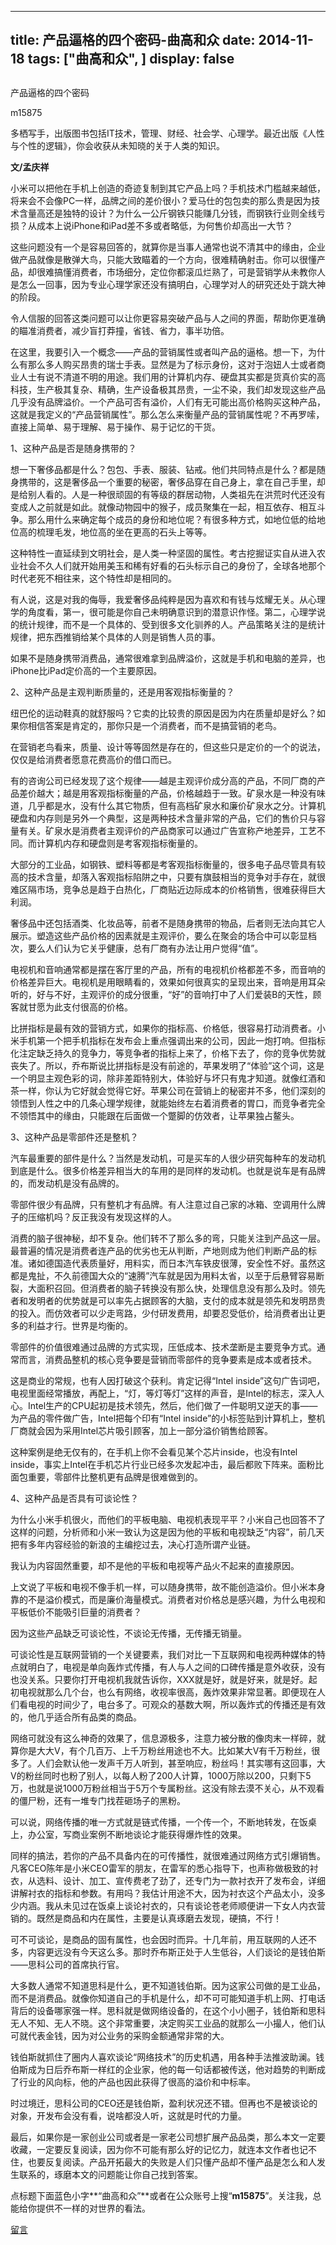 
---
title:   产品逼格的四个密码-曲高和众
date: 2014-11-18
tags: ["曲高和众", ]
display: false
---


## 



产品逼格的四个密码




m15875




多栖写手，出版图书包括IT技术，管理、财经、社会学、心理学。最近出版《人性与个性的逻辑》，你会收获从未知晓的关于人类的知识。


**文/孟庆祥**



小米可以把他在手机上创造的奇迹复制到其它产品上吗？手机技术门槛越来越低，将来会不会像PC一样，品牌之间的差价很小？爱马仕的包包卖的那么贵是因为技术含量高还是独特的设计？为什么一公斤钢铁只能赚几分钱，而钢铁行业则全线亏损？从成本上说iPhone和iPad差不多或者略低，为何售价却高出一大节？



这些问题没有一个是容易回答的，就算你是当事人通常也说不清其中的缘由，企业做产品就像是散弹大鸟，只能大致瞄着的一个方向，很难精确射击。你可以很懂产品，却很难搞懂消费者，市场细分，定位你都滚瓜烂熟了，可是营销学从未教你人是怎么一回事，因为专业心理学家还没有搞明白，心理学对人的研究还处于跳大神的阶段。



令人信服的回答这类问题可以让你更容易突破产品与人之间的界面，帮助你更准确的瞄准消费者，减少盲打莽撞，省钱、省力，事半功倍。



在这里，我要引入一个概念——产品的营销属性或者叫产品的逼格。想一下，为什么有那么多人购买昂贵的瑞士手表。显然是为了标示身份，这对于泡妞人士或者商业人士有说不清道不明的用途。我们用的计算机内存、硬盘其实都是货真价实的高科技，生产极其复杂、精确，生产设备极其昂贵，一尘不染，我们却发现这些产品几乎没有品牌溢价。一个产品可否有溢价，人们有无可能出高价格购买这种产品，这就是我定义的“产品营销属性”。那么怎么来衡量产品的营销属性呢？不再罗嗦，直接上简单、易于理解、易于操作、易于记忆的干货。



1、这种产品是否是随身携带的？



想一下奢侈品都是什么？包包、手表、服装、钻戒。他们共同特点是什么？都是随身携带的，这是奢侈品一个重要的秘密，奢侈品穿在自己身上，拿在自己手里，却是给别人看的。人是一种很顽固的有等级的群居动物，人类祖先在洪荒时代还没有变成人之前就是如此。就像动物园中的猴子，成员聚集在一起，相互依存、相互斗争。那么用什么来确定每个成员的身份和地位呢？有很多种方式，如地位低的给地位高的梳理毛发，地位高的坐在更高的石头上等等。



这种特性一直延续到文明社会，是人类一种坚固的属性。考古挖掘证实自从进入农业社会不久人们就开始用美玉和稀有好看的石头标示自己的身份了，全球各地那个时代老死不相往来，这个特性却是相同的。



有人说，这是对我的侮辱，我爱奢侈品纯粹是因为喜欢和有钱与炫耀无关。从心理学的角度看，第一，很可能是你自己未明确意识到的潜意识作怪。第二，心理学说的统计规律，而不是一个具体的、受到很多文化驯养的人。产品策略关注的是统计规律，把东西推销给某个具体的人则是销售人员的事。



如果不是随身携带消费品，通常很难拿到品牌溢价，这就是手机和电脑的差异，也iPhone比iPad定价高的一个主要原因。



2、这种产品是主观判断质量的，还是用客观指标衡量的？



纽巴伦的运动鞋真的就舒服吗？它卖的比较贵的原因是因为内在质量却是好么？如果你相信答案是肯定的，那你只是一个消费者，而不是搞营销的老鸟。



在营销老鸟看来，质量、设计等等固然是存在的，但这些只是定价的一个的说法，仅仅是给消费者愿意花费高价的借口而已。



有的咨询公司已经发现了这个规律——越是主观评价成分高的产品，不同厂商的产品差价越大；越是用客观指标衡量的产品，价格越趋于一致。矿泉水是一种没有味道，几乎都是水，没有什么其它物质，但有高档矿泉水和廉价矿泉水之分。计算机硬盘和内存则是另外一个典型，这是两种技术含量非常的产品，它们的售价只与容量有关。矿泉水是消费者主观评价的产品商家可以通过广告宣称产地差异，工艺不同。而计算机内存和硬盘则是考客观指标衡量的。



大部分的工业品，如钢铁、塑料等都是考客观指标衡量的，很多电子品尽管具有较高的技术含量，却落入客观指标陷阱之中，只要有旗鼓相当的竞争对手存在，就很难区隔市场，竞争总是趋于白热化，厂商贴近边际成本的价格销售，很难获得巨大利润。



奢侈品中还包括酒类、化妆品等，前者不是随身携带的物品，后者则无法向其它人展示。塑造这些产品价格的因素就是主观评价，要么在聚会的场合中可以彰显档次，要么人们认为它关乎健康，总有厂商有办法让用户觉得“值”。



电视机和音响通常都是摆在客厅里的产品，所有的电视机价格都差不多，而音响的价格差异巨大。电视机是用眼睛看的，效果如何很真实的呈现出来，音响是用耳朵听的，好与不好，主观评价的成分很重，“好”的音响打中了人们爱装B的天性，顾客就甘愿为此支付很高的价格。



比拼指标是最有效的营销方式，如果你的指标高、价格低，很容易打动消费者。小米手机第一个把手机指标在发布会上重点强调出来的公司，因此一炮打响。但指标化注定缺乏持久的竞争力，等竞争者的指标上来了，价格下去了，你的竞争优势就丧失了。所以，乔布斯说比拼指标是没有前途的，苹果发明了“体验”这个词，这是一个明显主观色彩的词，除非差距特别大，体验好与坏只有鬼才知道。就像红酒和茶一样，你认为它好就会觉得它好。苹果公司在营销上的秘密并不多，他们深刻的领悟到人性之中的几条心理学规律，就能始终左右着消费者的胃口，而竞争者完全不领悟其中的缘由，只能跟在后面做一个蹩脚的仿效者，让苹果独占鳌头。



3、这种产品是零部件还是整机？



汽车最重要的部件是什么？当然是发动机，可是买车的人很少研究每种车的发动机到底是什么。很多价格差异相当大的车用的是同样的发动机。也就是说车是有品牌的，而发动机是没有品牌的。



零部件很少有品牌，只有整机才有品牌。有人注意过自己家的冰箱、空调用什么牌子的压缩机吗？反正我没有发现这样的人。



消费的脑子很神秘，却不复杂。他们转不了那么多的弯，只能关注到产品这一层。最普遍的情况是消费者连产品的优劣也无从判断，产地则成为他们判断产品的标准。诸如德国造代表质量好，用料实，而日本汽车铁皮很薄，安全性不好。虽然这都是鬼扯，不久前德国大众的“速腾”汽车就是因为用料太省，以至于后悬臂容易断裂，大面积召回。但消费者的脑子转换没有那么快，处理信息没有那么及时。领先者和发明者的优势就是可以率先占据顾客的大脑，支付的成本就是领先和发明昂贵的投入。而仿效者可以少走弯路，少付研发费用，却要忍受低价，给消费者出让更多的利益才行。世界是均衡的。



零部件的价值很难通过品牌的方式实现，压低成本、技术垄断是主要竞争方式。通常而言，消费品整机的核心竞争要是营销而零部件的竞争要素是成本或者技术。



这是商业的常规，也有人因打破这个获利。肯定记得“Intel inside”这句广告词吧，电视里面经常播放，再配上，“灯，等灯等灯”这样的声音，是Intel的标志，深入人心。Intel生产的CPU起初是技术领先，然后，他们做了一件聪明又逆天的事——为产品的零件做广告，Intel把每个印有“Intel inside”的小标签贴到计算机上，整机厂商就会因为采用Intel芯片吸引顾客，加上一部分溢价销售给顾客。



这种案例是绝无仅有的，在手机上你不会看见某个芯片inside，也没有Intel inside，事实上Intel在手机芯片行业已经多次发起冲击，最后都败下阵来。面粉比面包重要，零部件比整机更有品牌是很难做到的。



4、这种产品是否具有可谈论性？



为什么小米手机很火，而他们的平板电脑、电视机表现平平？小米自己也回答不了这样的问题，分析师和小米一致认为这是因为他的平板和电视缺乏“内容”，前几天把有多年内容经验的新浪的主编挖过去，决心打造所谓产业链。



我认为内容固然重要，却不是他的平板和电视等产品火不起来的直接原因。



上文说了平板和电视不像手机一样，可以随身携带，故不能创造溢价。但小米本身靠的不是溢价模式，而是廉价海量模式。消费者对价格总是感兴趣，为什么电视和平板低价不能吸引巨量的消费者？



因为这些产品缺乏可谈论性，不谈论无传播，无传播无销量。



可谈论性是互联网营销的一个关键要素，我们对比一下互联网和电视两种媒体的特点就明白了，电视是单向轰炸式传播，有人与人之间的口碑传播是意外收获，没有也没关系。只要你打开电视机我就告诉你，XXX就是好，就是好来，就是好。起初电视就那么几个台，也么有网络，收视率很高，轰炸效果非常显著。即便现在人们看电视的时间少了，电台多了。可观众的基数大啊，所以轰炸式的传播还是有效的，他几乎适合所有品类的商品。



网络可就没有这么神奇的效果了，信息源极多，注意力被分散的像肉末一样碎，就算你是大大V，有个几百万、上千万粉丝用途也不大。比如某大V有千万粉丝，很多了。人们会默认他一发声千万人听到，甚至响应，粉丝吗！其实哪有这回事，大V的粉丝同时也粉了别人，以每人粉了200人计算，1000万除以200，只剩下5万，也就是说1000万粉丝相当于5万个专属粉丝。这没有除去漠不关心，从不观看的僵尸粉，还有一堆专门找茬砸场子的黑粉。



可以说，网络传播的唯一方式就是链式传播，一个传一个，不断地转发，在饭桌上，办公室，写商业案例不断地谈论才能获得爆炸性的效果。

同样的搞法，若你的产品不具备内在的可传播性，就很难通过网络方式引爆销售。凡客CEO陈年是小米CEO雷军的朋友，在雷军的悉心指导下，也声称做极致的衬衣，从选料、设计、加工、宣传费老了劲了，还专门为一款衬衣开了发布会，详细讲解衬衣的指标和参数。有用吗？我估计用途不大，因为衬衣这个产品太小，没多少内涵。我从未见过在饭桌上谈论衬衣的，只有谈论苍老师顺便讲一下女人内衣营销的。既然是商品和内在属性，主要是认真琢磨去发现，硬搞，不行！



可不可谈论，是商品的固有属性，也会因时而异。十几年前，用互联网的人还不多，内容更远没有今天这么多。那时乔布斯正处于人生低谷，人们谈论的是钱伯斯——思科公司的首席执行官。



大多数人通常不知道思科是什么，更不知道钱伯斯。因为这家公司做的是工业品，而不是消费品。就像你知道自己的手机是什么，却不可可能知道手机上网、打电话背后的设备哪家强一样。思科就是做网络设备的，在这个小小圈子，钱伯斯和思科无人不知、无人不晓。这个非常重要，决定购买工业品的就那么一小撮人，他们认可就代表金钱，因为对公业务的采购金额通常非常的大。



钱伯斯就抓住了圈内人喜欢谈论“网络技术”的历史机遇，用各种手法推波助澜。钱伯斯成为日后乔布斯一样红的企业家，他的每一句话都被传送，他对趋势的判断成了行业的风向标，他的产品也因此获得了很高的溢价和中标率。



时过境迁，思科公司的CEO还是钱伯斯，盈利状况还不错。但再也不是被谈论的对象，开发布会没有看，说啥都没人听，这就是时代的力量。



最后，如果你是一家创业公司或者是一家老公司想扩展产品品类，那么本文一定要收藏，一定要反复阅读，因为你不可能有那么好的记忆力，就连本文作者也记不住，也要反复阅读。产品开拓最大的失败是人们只懂产品却不懂产品是怎么和人发生联系的，琢磨本文的问题能让你自己找到答案。



点标题下面蓝色小字**“曲高和众”**或者在公众账号上搜“**m15875**”。关注我，总能给你提供不一样的对世界的看法。













[留言](javascript:;)


